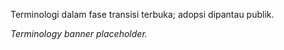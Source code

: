 <div data-disclaimer-block="terminology_banner">
<p data-disclaimer-id="D6">Terminologi dalam fase transisi terbuka; adopsi dipantau publik.</p>
</div>

_Terminology banner placeholder._

